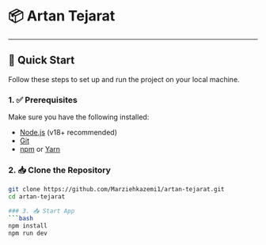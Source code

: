 # 📦 Artan Tejarat

---

## 🚀 Quick Start

Follow these steps to set up and run the project on your local machine.

### 1. ✅ Prerequisites

Make sure you have the following installed:

- [Node.js](https://nodejs.org/) (v18+ recommended)
- [Git](https://git-scm.com/)
- [npm](https://www.npmjs.com/) or [Yarn](https://yarnpkg.com/)

### 2. 📥 Clone the Repository

```bash
git clone https://github.com/Marziehkazemi1/artan-tejarat.git
cd artan-tejarat

### 3. 📥 Start App
```bash
npm install
npm run dev